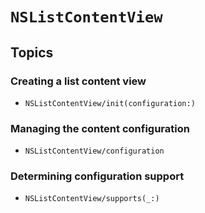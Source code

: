 # ``NSListContentView``

## Topics

### Creating a list content view

- ``NSListContentView/init(configuration:)``

### Managing the content configuration

- ``NSListContentView/configuration``

### Determining configuration support

- ``NSListContentView/supports(_:)``
